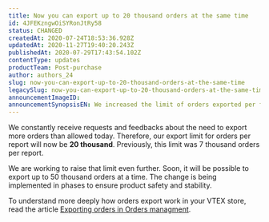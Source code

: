 ```yaml
---
title: Now you can export up to 20 thousand orders at the same time
id: 4JFEKzngwOiSYRonJtRy58
status: CHANGED
createdAt: 2020-07-24T18:53:36.928Z
updatedAt: 2020-11-27T19:40:20.243Z
publishedAt: 2020-07-29T17:43:54.102Z
contentType: updates
productTeam: Post-purchase
author: authors_24
slug: now-you-can-export-up-to-20-thousand-orders-at-the-same-time
legacySlug: now-you-can-export-up-to-20-thousand-orders-at-the-same-time
announcementImageID: 
announcementSynopsisEN: We increased the limit of orders exported per file from 7,000 to 20,000. And this limit will soon be 50,000.
---
```


We constantly receive requests and feedbacks about the need to export more orders than allowed today. Therefore, our export limit for orders per report will now be __20 thousand__. Previously, this limit was 7 thousand orders per report.

We are working to raise that limit even further. Soon, it will be possible to export up to 50 thousand orders at a time. The change is being implemented in phases to ensure product safety and stability.

To understand more deeply how orders export work in your VTEX store, read the article [Exporting orders in Orders managment](https://help.vtex.com/en/tutorial/exportando-pedidos-no-gerenciamento-de-pedidos--tutorials_6417).
